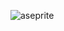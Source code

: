 ![aseprite](https://user-images.githubusercontent.com/81292141/135281502-46518295-dddd-4b3d-8ac8-4c5bbb5dfa2a.png)